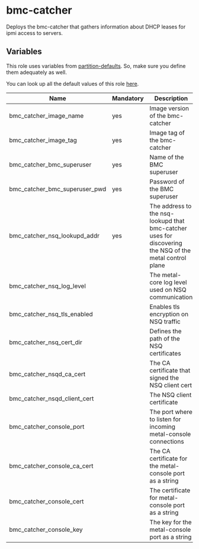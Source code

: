 # bmc-catcher

Deploys the bmc-catcher that gathers information about DHCP leases for ipmi access to servers.

## Variables

This role uses variables from [partition-defaults](/partition). So, make sure you define them adequately as well.

You can look up all the default values of this role [here](defaults/main.yaml).

| Name                          | Mandatory | Description                                                                                             |
|-------------------------------|-----------|---------------------------------------------------------------------------------------------------------|
| bmc_catcher_image_name        | yes       | Image version of the bmc-catcher                                                                        |
| bmc_catcher_image_tag         | yes       | Image tag of the bmc-catcher                                                                            |
| bmc_catcher_bmc_superuser     | yes       | Name of the BMC superuser                                                                               |
| bmc_catcher_bmc_superuser_pwd | yes       | Password of the BMC superuser                                                                           |
| bmc_catcher_nsq_lookupd_addr  | yes       | The address to the nsq-lookupd that bmc-catcher uses for discovering the NSQ of the metal control plane |
| bmc_catcher_nsq_log_level     |           | The metal-core log level used on NSQ communication                                                      |
| bmc_catcher_nsq_tls_enabled   |           | Enables tls encryption on NSQ traffic                                                                   |
| bmc_catcher_nsq_cert_dir      |           | Defines the path of the NSQ certificates                                                                |
| bmc_catcher_nsqd_ca_cert      |           | The CA certificate that signed the NSQ client cert                                                      |
| bmc_catcher_nsqd_client_cert  |           | The NSQ client certificate                                                                              |
| bmc_catcher_console_port      |           | The port where to listen for incoming metal-console connections                                         |
| bmc_catcher_console_ca_cert   |           | The CA certificate for the metal-console port as a string                                               |
| bmc_catcher_console_cert      |           | The certificate for metal-console port as a string                                                      |
| bmc_catcher_console_key       |           | The key for the metal-console port  as a string                                                         |